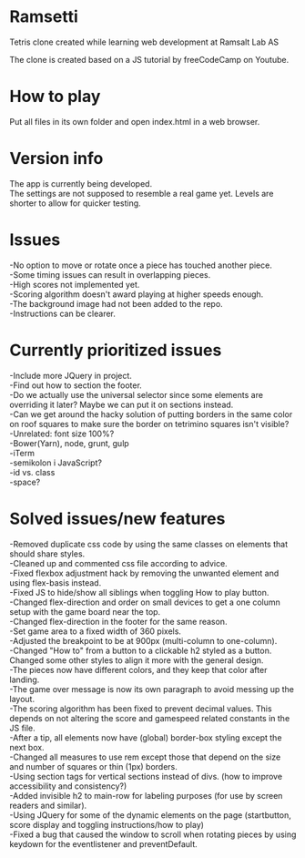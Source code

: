 # Ramsetti
Tetris clone created while learning web development at Ramsalt Lab AS  

The clone is created based on a JS tutorial by freeCodeCamp on Youtube.  

# How to play
Put all files in its own folder and open index.html in a web browser.  

# Version info
The app is currently being developed.  
The settings are not supposed to resemble a real game yet. Levels are shorter to allow for quicker testing.  

# Issues
-No option to move or rotate once a piece has touched another piece.  
-Some timing issues can result in overlapping pieces.  
-High scores not implemented yet.  
-Scoring algorithm doesn't award playing at higher speeds enough.  
-The background image had not been added to the repo.  
-Instructions can be clearer.  

# Currently prioritized issues
-Include more JQuery in project.  
-Find out how to section the footer.  
-Do we actually use the universal selector since some elements are overriding it later? Maybe we can put it on sections instead.  
-Can we get around the hacky solution of putting borders in the same color on roof squares to make sure the border on tetrimino squares isn't visible?  
-Unrelated: font size 100%?  
-Bower(Yarn), node, grunt, gulp  
-iTerm  
-semikolon i JavaScript?  
-id vs. class  
-space?  

# Solved issues/new features
-Removed duplicate css code by using the same classes on elements that should share styles.  
-Cleaned up and commented css file according to advice.  
-Fixed flexbox adjustment hack by removing the unwanted element and using flex-basis instead.  
-Fixed JS to hide/show all siblings when toggling How to play button.  
-Changed flex-direction and order on small devices to get a one column setup with the game board near the top.  
-Changed flex-direction in the footer for the same reason.  
-Set game area to a fixed width of 360 pixels.  
-Adjusted the breakpoint to be at 900px (multi-column to one-column).  
-Changed "How to" from a button to a clickable h2 styled as a button. Changed some other styles to align it more with the general design.  
-The pieces now have different colors, and they keep that color after landing.  
-The game over message is now its own paragraph to avoid messing up the layout.  
-The scoring algorithm has been fixed to prevent decimal values. This depends on not altering the score and gamespeed related constants in the JS file.  
-After a tip, all elements now have (global) border-box styling except the next box.  
-Changed all measures to use rem except those that depend on the size and number of squares or thin (1px) borders.  
-Using section tags for vertical sections instead of divs. (how to improve accessibility and consistency?)  
-Added invisible h2 to main-row for labeling purposes (for use by screen readers and similar).  
-Using JQuery for some of the dynamic elements on the page (startbutton, score display and toggling instructions/how to play)  
-Fixed a bug that caused the window to scroll when rotating pieces by using keydown for the eventlistener and preventDefault.  
